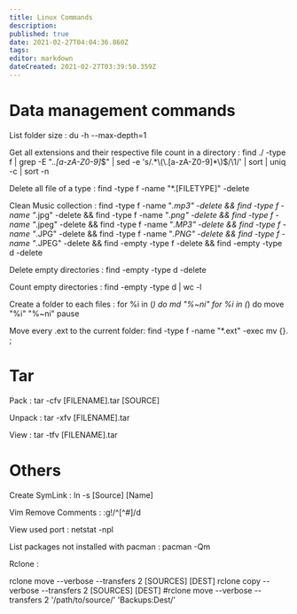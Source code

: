 ```yaml
---
title: Linux Commands
description: 
published: true
date: 2021-02-27T04:04:36.860Z
tags: 
editor: markdown
dateCreated: 2021-02-27T03:39:50.359Z
---
```


# Data management commands

List folder size : du -h --max-depth=1

Get all extensions and their respective file count in a directory : find ./ -type f | grep -E ".*\.[a-zA-Z0-9]*$" | sed -e 's/.*\(\.[a-zA-Z0-9]*\)$/\1/' | sort | uniq -c | sort -n

Delete all file of a type : find -type f -name "*.[FILETYPE]" -delete

Clean Music collection : find -type f -name "*.mp3" -delete && find -type f -name "*.jpg" -delete && find -type f -name "*.png" -delete && find -type f -name "*.jpeg" -delete && find -type f -name "*.MP3" -delete && find -type f -name "*.JPG" -delete && find -type f -name "*.PNG" -delete && find -type f -name "*.JPEG" -delete && find -empty -type f -delete && find -empty -type d -delete

Delete empty directories :
find -empty -type d -delete

Count empty directories :
find -empty -type d | wc -l

Create a folder to each files :
for %i in (*) do md "%~ni"
for %i in (*) do move "%i" "%~ni"
pause


Move every .ext to the current folder:
find -type f -name "*.ext" -exec mv {}. \;

# Tar

Pack :
tar -cfv [FILENAME].tar [SOURCE]

Unpack :
tar -xfv [FILENAME].tar

View :
tar -tfv [FILENAME].tar

# Others

Create SymLink : ln -s [Source] [Name]

Vim Remove Comments : :g!/^[^#]/d

View used port : netstat -npl 

List packages not installed with pacman : pacman -Qm

Rclone :

rclone move --verbose --transfers 2 [SOURCES] [DEST]
rclone copy --verbose --transfers 2 [SOURCES] [DEST]
#rclone move --verbose --transfers 2  '/path/to/source/' 'Backups:Dest/'
